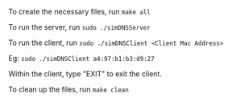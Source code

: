 To create the necessary files, run `make all`

To run the server, run `sudo ./simDNSServer`

To run the client, run `sudo ./simDNSClient <Client Mac Address>`

Eg: `sudo ./simDNSClient a4:97:b1:b3:d9:27`

Within the client, type "EXIT" to exit the client.

To clean up the files, run `make clean`
